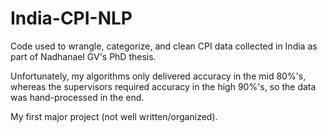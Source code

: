 # India-CPI-NLP

Code used to wrangle, categorize, and clean CPI data collected in India as part of Nadhanael GV's PhD thesis. 

Unfortunately, my algorithms only delivered accuracy in the mid 80%'s, whereas the supervisors required accuracy in the high 90%'s, so the data was hand-processed in the end.

My first major project (not well written/organized).
